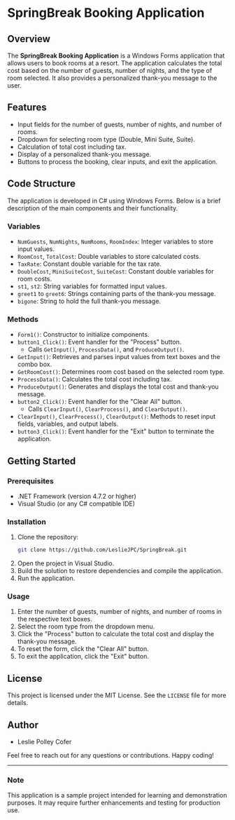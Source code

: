 # SpringBreak Booking Application

## Overview
The **SpringBreak Booking Application** is a Windows Forms application that allows users to book rooms at a resort. The application calculates the total cost based on the number of guests, number of nights, and the type of room selected. It also provides a personalized thank-you message to the user.

## Features
- Input fields for the number of guests, number of nights, and number of rooms.
- Dropdown for selecting room type (Double, Mini Suite, Suite).
- Calculation of total cost including tax.
- Display of a personalized thank-you message.
- Buttons to process the booking, clear inputs, and exit the application.

## Code Structure
The application is developed in C# using Windows Forms. Below is a brief description of the main components and their functionality.

### Variables
- `NumGuests`, `NumNights`, `NumRooms`, `RoomIndex`: Integer variables to store input values.
- `RoomCost`, `TotalCost`: Double variables to store calculated costs.
- `TaxRate`: Constant double variable for the tax rate.
- `DoubleCost`, `MiniSuiteCost`, `SuiteCost`: Constant double variables for room costs.
- `st1`, `st2`: String variables for formatted input values.
- `greet1` to `greet6`: Strings containing parts of the thank-you message.
- `bigone`: String to hold the full thank-you message.

### Methods
- `Form1()`: Constructor to initialize components.
- `button1_Click()`: Event handler for the "Process" button.
  - Calls `GetInput()`, `ProcessData()`, and `ProduceOutput()`.
- `GetInput()`: Retrieves and parses input values from text boxes and the combo box.
- `GetRoomCost()`: Determines room cost based on the selected room type.
- `ProcessData()`: Calculates the total cost including tax.
- `ProduceOutput()`: Generates and displays the total cost and thank-you message.
- `button2_Click()`: Event handler for the "Clear All" button.
  - Calls `ClearInput()`, `ClearProcess()`, and `ClearOutput()`.
- `ClearInput()`, `ClearProcess()`, `ClearOutput()`: Methods to reset input fields, variables, and output labels.
- `button3_Click()`: Event handler for the "Exit" button to terminate the application.

## Getting Started

### Prerequisites
- .NET Framework (version 4.7.2 or higher)
- Visual Studio (or any C# compatible IDE)

### Installation
1. Clone the repository:
    ```sh
    git clone https://github.com/LeslieJPC/SpringBreak.git
    ```
2. Open the project in Visual Studio.
3. Build the solution to restore dependencies and compile the application.
4. Run the application.

### Usage
1. Enter the number of guests, number of nights, and number of rooms in the respective text boxes.
2. Select the room type from the dropdown menu.
3. Click the "Process" button to calculate the total cost and display the thank-you message.
4. To reset the form, click the "Clear All" button.
5. To exit the application, click the "Exit" button.

## License
This project is licensed under the MIT License. See the `LICENSE` file for more details.

## Author
- Leslie Polley Cofer

Feel free to reach out for any questions or contributions. Happy coding!

---

### Note
This application is a sample project intended for learning and demonstration purposes. It may require further enhancements and testing for production use.
